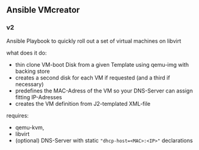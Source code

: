 ## Ansible VMcreator
### v2

Ansible Playbook to quickly roll out a set of virtual machines on libvirt

what does it do:
* thin clone VM-boot Disk from a given Template using qemu-img with backing store
* creates a second disk for each VM if requested (and a third if necessary)
* predefines the MAC-Adress of the VM so your DNS-Server can assign fitting IP-Adresses
* creates the VM definition from J2-templated XML-file

requires:
* qemu-kvm,
* libvirt
* (optional) DNS-Server with static `"dhcp-host=<MAC>:<IP>"` declarations

